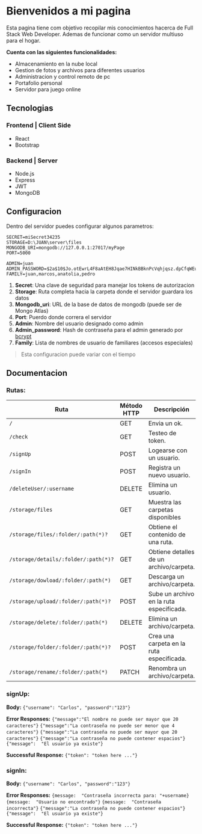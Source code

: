 # Bienvenidos a mi pagina
Esta pagina tiene com objetivo recopilar mis conocimientos hacerca de Full Stack Web Developer.
Ademas de funcionar como un servidor multiuso para el hogar.

**Cuenta con las siguientes funcionalidades:**
 - Almacenamiento en la nube local
 - Gestion de fotos y archivos para diferentes usuarios
 - Administracion y control remoto de pc
 - Portafolio personal
 - Servidor para juego online


## Tecnologias

###  Frontend | Client Side
 - React
 - Bootstrap

###  Backend | Server
 - Node.js
 - Express
 - JWT
 - MongoDB


## Configuracion
Dentro del servidor puedes configurar algunos parametros:

    SECRET=miSecret34235
    STORAGE=D:\JUAN\server\files
    MONGODB_URI=mongodb://127.0.0.1:27017/myPage
    PORT=5000

    ADMIN=juan
    ADMIN_PASSWORD=$2a$10$Jo.otEwrL4F8aAtEH8Jqae7HINkBBknPcVqhjqsz.dpCfqWEuF..y
    FAMILY=juan,marcos,anatolia,pedro

 1. **Secret**: Una clave de seguridad para manejar los tokens de autorizacion
 2. **Storage**: Ruta completa hacia la carpeta donde el servidor guardara los datos
 3. **Mongodb_uri**: URL de la base de datos de mongodb (puede ser de Mongo Atlas)
 4. **Port**: Puerdo donde correra el servidor
 5. **Admin**: Nombre del usuario designado como admin
 6. **Admin_password**: Hash de contraseña para el admin generado por [bcrypt](https://bcrypt.online/)
 7. **Family**: Lista de nombres de usuario de familiares (accesos especiales)

> Esta configuracion puede variar con el tiempo


## Documentacion

### Rutas:

| Ruta                                | Método HTTP | Descripción                                |
|-------------------------------------|-------------|--------------------------------------------|
| `/`      			                  | GET         | Envia un  ok.                              |
| `/check`      			          | GET         | Testeo de token.                           |
| `/signUp`                           | POST        | Logearse con un usuario.                   |
| `/signIn`                           | POST        | Registra un nuevo usuario.                 |
| `/deleteUser/:username`             | DELETE      | Elimina un usuario.                        |
| `/storage/files`                    | GET         | Muestra las carpetas disponibles           |
| `/storage/files/:folder/:path(*)?`  | GET         | Obtiene el contenido de una ruta.          |
| `/storage/details/:folder/:path(*)?`| GET         | Obtiene detalles de un archivo/carpeta.    |
| `/storage/dowload/:folder/:path(*)` | GET         | Descarga un archivo/carpeta.               |
| `/storage/upload/:folder/:path(*)?` | POST        | Sube un archivo en la ruta especificada.   |
| `/storage/delete/:folder/:path(*)`  | DELETE      | Elimina un archivo/carpeta.                |
| `/storage/folder/:folder/:path(*)?` | POST        | Crea una carpeta en la ruta especificada.  |
| `/storage/rename/:folder/:path(*)`  | PATCH       | Renombra un archivo/carpeta.               |

### signUp:
**Body:**
`{"username": "Carlos", "password":"123"}`

**Error Responses:**
`{"message":"El nombre no puede ser mayor que 20 caracteres"}`
`{"message":"La contraseña no puede ser menor que 4 caracteres"}`
`{"message":"La contraseña no puede ser mayor que 20 caracteres"}`
`{"message":"La contraseña no puede contener espacios"}`
`{"message":  "El usuario ya existe"}`

**Successful Response:**
`{"token": "token here ..."}`

### signIn:
**Body:**
`{"username": "Carlos", "password":"123"}`

**Error Responses:**
`{message:  "Contraseña incorrecta para: "+username}`
`{message:  "Usuario no encontrado"}`
`{message:  "Contraseña incorrecta"}`
`{"message":"La contraseña no puede contener espacios"}`
`{"message":  "El usuario ya existe"}`

**Successful Response:**
`{"token": "token here ..."}`